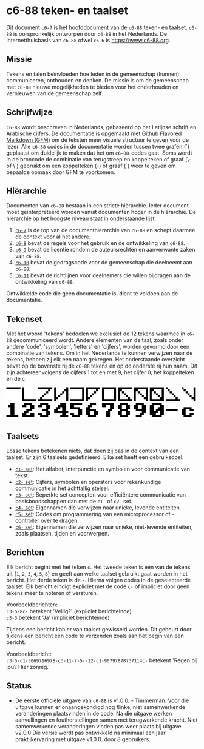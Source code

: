 # c6-88 teken- en taalset

Dit document `c6-7` is het hoofddocument van de `c6-88` teken- en taalset.
`c6-88` is oorspronkelijk ontworpen door `c4-88` in het Nederlands.
De  internetthuisbasis van `c6-88` ofwel `c6-6` is <https://www.c6-88.org>.

## Missie

Tekens en talen beïnvloeden hoe leden in de gemeenschap (kunnen) communiceren, onthouden en denken. 
De missie is om de gemeenschap met `c6-88` nieuwe mogelijkheden te bieden voor het onderhouden en vernieuwen van de gemeenschap zelf.

## Schrijfwijze

`c6-88` wordt beschreven in Nederlands, gebaseerd op het Latijnse schrift en Arabische cijfers.
De documentatie is opgemaakt met [Github Flavored Markdown (GFM)](https://github.github.com/gfm/) om de teksten meer visuele structuur te geven voor de lezer.
Alle `c6-88` codes in de documentatie worden tussen twee grafen (\`) geplaatst om duidelijk te maken dat het om `c6-88`-codes gaat. 
Soms wordt in de broncode de combinatie van terugstreep en koppelteken of graaf (\\- of \\\`) gebruikt om een koppelteken (-) of graaf (\`) weer te geven om bepaalde opmaak door GFM te voorkomen.


## Hiërarchie

Documenten van `c6-88` bestaan in een stricte hiërarchie.
Ieder document moet geïnterpreteerd worden vanuit documenten hoger in de hiërarchie.
De hiërarchie op het hoogste niveau staat in onderstaande lijst:
1. [`c6-7`](README.md) is de top van de documenthiërarchie van `c6-88` en schept daarmee de context voor al het andere.
2. [`c6-8`](REGELS.md) bevat de regels voor het gebruik en de ontwikkeling van `c6-88`.
3. [`c6-9`](LICENCE) bevat de licentie rondom de auteursrechten en aanverwante zaken van `c6-88`.
4. [`c6-10`](CODE_OF_CONDUCT.md) bevat de gedragscode voor de gemeenschap die deelneemt aan `c6-88`.
5. [`c6-11`](CONTRIBUTING.md) bevat de richtlijnen voor deelnemers die willen bijdragen aan de ontwikkeling van `c6-88`.

Ontwikkelde code die geen documentatie is, dient te voldoen aan de documentatie.

## Tekenset

Met het woord 'tekens' bedoelen we exclusief de 12 tekens waarmee in `c6-88` gecommuniceerd wordt.
Andere elementen van de taal, zoals onder andere 'code', 'symbolen', 'letters' en 'cijfers', worden gevormd door een combinatie van tekens.
Om in het Nederlands te kunnen verwijzen naar de tekens, hebben zij elk een naam gekregen.
Het onderstaande overzicht bevat op de bovenste rij de `c6-88` tekens en op de onderste rij hun naam.
Dit zijn achtereenvolgens de cijfers 1 tot en met 9, het cijfer 0, het koppelteken en de c.

![De 12 `c6-88` basistekens](https://raw.githubusercontent.com/bvangils/c6-88/main/tekens/c6-88-namen.png)

## Taalsets

Losse tekens betekenen niets, dat doen zij pas in de context van een taalset.
Er zijn 6 taalsets gedefinieerd.
Elke set heeft een gebruiksdoel:
* [`c1-` set](taalsets/c1-.md): Het alfabet, interpunctie en symbolen voor communicatie van tekst.
* [`c2-` set](taalsets/c2-.md): Cijfers, symbolen en operators voor rekenkundige communicatie in het achttallig stelsel.
* [`c3-` set](taalsets/c3-.md): Beperkte set concepten voor efficiëntere communicatie van basisboodschappen dan met de `c1-` of `c2-` set.
* [`c4-` set](taalsets/c4-.md): Eigennamen die verwijzen naar unieke, levende entiteiten.
* [`c5-` set](taalsets/c5-.md): Codes om programmering van een microprocessor of -controller over te dragen.
* [`c6-` set](taalsets/c6-.md): Eigennamen die verwijzen naar unieke, niet-levende entiteiten, zoals plaatsen, tijden en voorwerpen.

## Berichten

Elk bericht begint met het teken `c`.
Het tweede teken is één van de tekens uit {`1`, `2`, `3`, `4`, `5`, `6`} en geeft aan welke taalset gebruikt gaat worden in het bericht.
Het derde teken is de `-`.
Hierna volgen codes in de geselecteerde taalset.
Elk bericht eindigt expliciet met de code `c-` of impliciet door geen tekens meer te noteren of versturen.

Voorbeeldberichten:  
`c3-5-8c-` betekent 'Veilig?' (expliciet berichteinde)  
`c3-3` betekent 'Ja' (impliciet berichteinde)

Tijdens een bericht kan er van taalset gewisseld worden.
Dit gebeurt door tijdens een bericht een code te verzenden zoals aan het begin van een bericht.

Voorbeeldbericht:  
`c3-5-c1-5069716978-c3-11-7-5--12-c1-90797878737114c-` betekent 'Regen bij jou? Hier zonnig.'


## Status

* De eerste officiële uitgave van `c6-88` is v1.0.0. - Timmerman.
    Voor die uitgave kunnen er onaangekondigd nog flinke, niet samenwerkende veranderingen plaatsvinden in de code.
    Na die uitgave werken aanvullingen en foutherstellingen samen met terugwerkende kracht.
    Niet samenwerkende veranderingen vinden pas weer plaats bij uitgave v2.0.0
    Die versie wordt pas ontwikkeld na minimaal een jaar praktijkervaring met uitgave v1.0.0. door 8 gebruikers.
